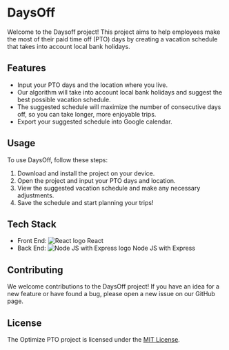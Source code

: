# DaysOff

Welcome to the Daysoff project! This project aims to help employees make the most of their paid time off (PTO) days by creating a vacation schedule that takes into account local bank holidays.

## Features

- Input your PTO days and the location where you live.
- Our algorithm will take into account local bank holidays and suggest the best possible vacation schedule.
- The suggested schedule will maximize the number of consecutive days off, so you can take longer, more enjoyable trips.
- Export your suggested schedule into Google calendar.

## Usage

To use DaysOff, follow these steps:

1. Download and install the project on your device.
2. Open the project and input your PTO days and location.
3. View the suggested vacation schedule and make any necessary adjustments.
4. Save the schedule and start planning your trips!

## Tech Stack

- Front End: ![React logo](https://upload.wikimedia.org/wikipedia/commons/thumb/a/a7/React-icon.svg/1200px-React-icon.svg.png) React
- Back End: ![Node JS with Express logo](https://raw.githubusercontent.com/expressjs/express/master/Media/favicon.png) Node JS with Express

## Contributing

We welcome contributions to the DaysOff project! If you have an idea for a new feature or have found a bug, please open a new issue on our GitHub page.

## License

The Optimize PTO project is licensed under the [MIT License](LICENSE.txt).

